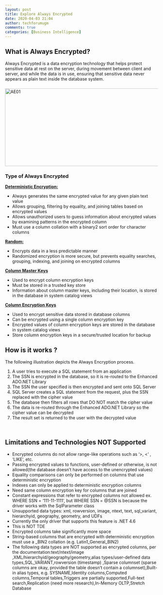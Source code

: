 ```yaml
---
layout: post
title: Explore Always Encrypted
date: 2020-04-03 21:04
author: techforumugm
comments: true
categories: [Business Intelligence]
---
```

<h2>What is Always Encrypted?</h2>
Always Encrypted is a data encryption technology that helps protect sensitive data at rest on the server, during movement between client and server, and while the data is in use, ensuring that sensitive data never appears as plain text inside the database system.
<h3></h3>
<img class="alignnone size-full wp-image-1277" src="https://techforumugm.files.wordpress.com/2020/04/ae01.png" alt="AE01" width="633" height="256" />
<h3><b>Type of Always Encrypted</b></h3>
<u><b>Deterministic Encryption:</b></u>
<ul>
	<li>Always generates the same encrypted value for any given plain text value</li>
	<li>Allows grouping, filtering by equality, and joining tables based on encrypted values</li>
	<li>Allows unauthorized users to guess information about encrypted values by examining patterns in the encrypted column</li>
	<li>Must use a column collation with a binary2 sort order for character columns</li>
</ul>
<u><b>Random:</b></u>
<ul>
	<li>Encrypts data in a less predictable manner</li>
	<li>Randomized encryption is more secure, but prevents equality searches, grouping, indexing, and joining on encrypted columns</li>
</ul>
<u><b>Column Master Keys</b></u>
<ul>
	<li>Used to encrypt column encryption keys</li>
	<li>Must be stored in a trusted key store</li>
	<li>Information about column master keys, including their location, is stored in the database in system catalog views</li>
</ul>
<u><b>Column Encryption Keys</b></u>
<ul>
	<li>Used to encrypt sensitive data stored in database columns</li>
	<li>Can be encrypted using a single column encryption key</li>
	<li>Encrypted values of column encryption keys are stored in the database in system catalog views</li>
	<li>Store column encryption keys in a secure/trusted location for backup</li>
</ul>
<h2>How is it works ?</h2>
The following illustration depicts the Always Encryption process.
<ol>
	<li>A user tries to execute a SQL statement from an application</li>
	<li>The SSN is encrypted in the database, so it is re-routed to the Enhanced ADO.NET Library</li>
	<li>The SSN the user specified is then encrypted and sent onto SQL Server</li>
	<li>SQL Server creates a SQL statement from the request, plus the SSN replaced with the cipher value</li>
	<li>The database then filters all rows that DO NOT match the cipher value</li>
	<li>The data is re-routed through the Enhanced ADO.NET Library so the cipher value can be decrypted</li>
	<li>The result set is returned to the user with the decrypted value</li>
</ol>
&nbsp;
<h2><b>Limitations and Technologies NOT Supported</b></h2>
<ul>
	<li>Encrypted columns do not allow range-like operations such as ‘&gt;, &lt;‘ , ‘LIKE’, etc.</li>
	<li>Passing encrypted values to functions, user-defined or otherwise, is not allowed(the database doesn’t have access to the unencrypted values)</li>
	<li>Equality comparisons can only be performed on columns that use deterministic encryption</li>
	<li>Indexes can only be applied to deterministic encryption columns</li>
	<li>Need same column encryption key for columns that are joined</li>
	<li>Constant expressions that refer to encrypted columns not allowed ex. WHERE SSN = ‘111-11-1111’, but WHERE SSN = @SSN is because the driver works with the SqlParameter class</li>
	<li>Unsupported data types: xml, rowversion, image, ntext, text, sql_variant, hierarchyid, geography, geometry, and UDFs</li>
	<li>Currently the only driver that supports this feature is .NET 4.6</li>
	<li>This is NOT TDE</li>
	<li>Encrypted columns take significantly more space</li>
	<li>String-based columns that are encrypted with deterministic encryption must use a _BIN2 collation (e.g. Latin1_General_BIN2)</li>
	<li>The following data types are NOT supported as encrypted columns, per the documentation:text/ntext/image ,XML/hierarchyid/geography/geometry,alias types/user-defined data types,SQL_VARIANT,rowversion (timestamp) ,Sparse columnset (sparse columns are okay, provided the table doesn’t contain a columnset),Built-in alias types, e.g. SYSNAME,Identity columns,Computed columns,Temporal tables,Triggers are partially supported,Full-text search,Replication (need more research),In-Memory OLTP,Stretch Database</li>
</ul>
&nbsp;

&nbsp;
